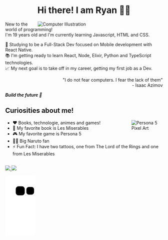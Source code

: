 <h1 align="center">Hi there! I am Ryan 🙋‍♂️</h1>

<img src="https://user-images.githubusercontent.com/93164668/142193945-3813ab03-822f-49b0-ae4c-78fa4f58f3ba.png" width="400px" align="right" alt="Computer Illustration">

 New to the world of programming!<br>
 I'm 19 years old and I'm currently learning Javascript, HTML and CSS.<br>
 
🎯 Studying to be a Full-Stack Dev focused on Mobile development with React Native.<br>
📚 I'm getting ready to learn React, Node, Elixir, Python and TypeScript technologies.<br>
📈 My next goal is to take off in my career, getting my first job as a Dev.

<div align="right">
 "I do not fear computers. I fear the lack of them"<br>
 - Isaac Azimov
</div>

**_Build the future 🚀_**

<h2>Curiosities about me!</h2>

<img src="https://user-images.githubusercontent.com/93164668/142421987-c61592ae-46f6-4468-81d7-a3f6c49bda95.gif" alt="Persona 5 Pixel Art" width="100px" align="right">

 - ❤ Books, technologie, animes and games!
 - 📖 My favorite book is Les Miserables
 - 🎮 My favorite game is Persona 5
 - 🐱‍👤 Big Naruto fan
 - ⚡ Fun Fact: I have two tattoos, one from The Lord of the Rings and one from Les Miserables

 ##
 
<div>
  <a href="https://github.com/ryanvgomes">
  <img height="160em" src="https://github-readme-stats.vercel.app/api?username=ryanvgomes&show_icons=true&theme=aura&include_all_commits=true&count_private=true"/>
  <img height="160em" src="https://github-readme-stats.vercel.app/api/top-langs/?username=ryanvgomes&layout=compact&theme=aura"/>
</div>

![Snake animation](https://github.com/ryanvgomes/ryanvgomes/blob/output/github-contribution-grid-snake.svg)
